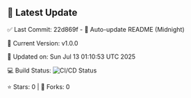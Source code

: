 ## 🚀 Latest Update

✅ Last Commit: 22d869f - 🤖 Auto-update README (Midnight)

🌟 Current Version: v1.0.0

📅 Updated on: Sun Jul 13 01:10:53 UTC 2025

💻 Build Status: ![CI/CD Status](https://github.com/SaiAryan1784/wedding_frontend/actions/workflows/update-readme.yml/badge.svg)

⭐️ Stars: 0 | 🍴 Forks: 0

